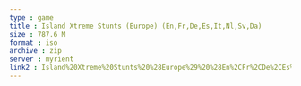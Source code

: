 ```yaml
---
type : game
title : Island Xtreme Stunts (Europe) (En,Fr,De,Es,It,Nl,Sv,Da)
size : 787.6 M
format : iso
archive : zip
server : myrient
link2 : Island%20Xtreme%20Stunts%20%28Europe%29%20%28En%2CFr%2CDe%2CEs%2CIt%2CNl%2CSv%2CDa%29
---
```

